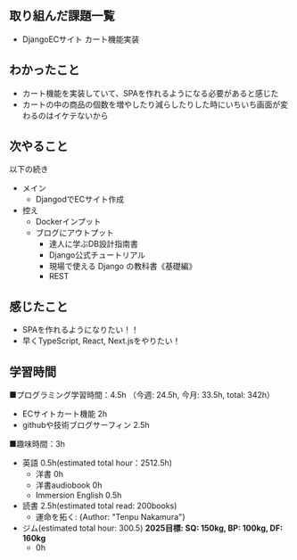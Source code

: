 ## 取り組んだ課題一覧
- DjangoECサイト カート機能実装   

## わかったこと
- カート機能を実装していて、SPAを作れるようになる必要があると感じた
- カートの中の商品の個数を増やしたり減らしたりした時にいちいち画面が変わるのはイケテないから

## 次やること
以下の続き
- メイン
  - DjangodでECサイト作成
- 控え
  - Dockerインプット
  - ブログにアウトプット
    - 達人に学ぶDB設計指南書
    - Django公式チュートリアル
    - 現場で使える Django の教科書《基礎編》
    - REST

## 感じたこと
- SPAを作れるようになりたい！！
- 早くTypeScript, React, Next.jsをやりたい！

## 学習時間
■プログラミング学習時間：4.5h （今週: 24.5h, 今月: 33.5h, total: 342h）
  - ECサイトカート機能 2h
  - githubや技術ブログサーフィン 2.5h

■趣味時間：3h
- 英語 0.5h(estimated total hour：2512.5h)
  - 洋書 0h
  - 洋書audiobook 0h
  - Immersion English 0.5h
- 読書 2.5h(estimated total read: 200books)
  - 運命を拓く: {Author: "Tenpu Nakamura"}
- ジム(estimated total hour: 300.5) **2025目標: SQ: 150kg, BP: 100kg, DF: 160kg**
  - 0h
